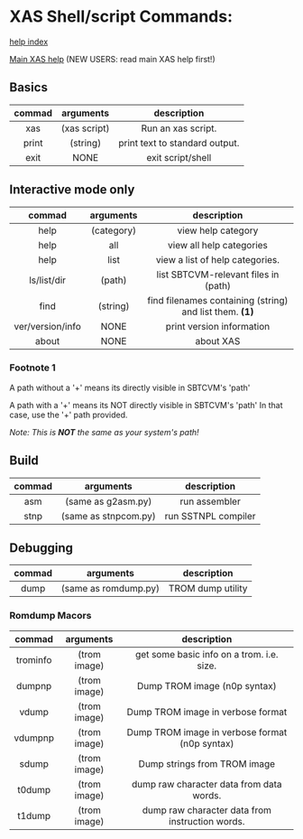 
# XAS Shell/script Commands:

[help index](index.md)

[Main XAS help](xas.md) (NEW USERS: read main XAS help first!)
## Basics

commad | arguments | description
:----------:|:--------------:|:-----------:|
xas|(xas script)|Run an xas script.
print|(string)|print text to standard output.
exit|NONE|exit script/shell


## Interactive mode only

commad | arguments | description
:----------:|:--------------:|:-----------:|
help|(category)|view help category
help|all|view all help categories
help|list|view a list of help categories.
ls/list/dir|(path)|list SBTCVM-relevant files in (path)
find|(string)|find filenames containing (string) and list them. **(1)**
ver/version/info|NONE|print version information
about|NONE|about XAS

### Footnote 1

A path without a '+' means its directly visible in SBTCVM's 'path' 

A path with a '+' means its NOT directly visible in SBTCVM's 'path'
In that case, use the '+' path provided.

_Note: This is **NOT** the same as your system's path!_





## Build


commad | arguments | description
:----------:|:--------------:|:-----------:|
asm| (same as g2asm.py) | run assembler
stnp| (same as stnpcom.py) | run SSTNPL compiler

## Debugging

commad | arguments | description
:----------:|:--------------:|:-----------:|
dump|(same as romdump.py)|TROM dump utility


### Romdump Macors
commad | arguments | description
:----------:|:--------------:|:-----------:|
trominfo|(trom image)|get some basic info on a trom. i.e. size.
dumpnp|(trom image)| Dump TROM image (n0p syntax)
vdump|(trom image)| Dump  TROM image in verbose format
vdumpnp|(trom image)| Dump  TROM image in verbose format (n0p syntax)
sdump|(trom image)| Dump strings from TROM image
t0dump|(trom image)| dump raw character data from data words.
t1dump|(trom image)| dump raw character data from instruction words.



